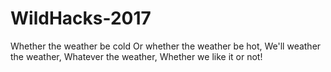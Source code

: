 # WildHacks-2017

Whether the weather be cold
Or whether the weather be hot,
We'll weather the weather,
Whatever the weather,
Whether we like it or not!
